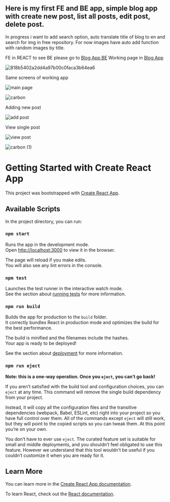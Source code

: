 ## Here is my first FE and BE app, simple blog app with create new post, list all posts, edit post, delete post. 
In progress i want to add search option, auto translate title of blog to en and search for img in free repository. For now images have auto add function with random images by title.

FE in REACT to see BE please go to [Blog App BE](https://github.com/AdrWL/blog-app-back)
Working page in [Blog App](https://mega.blog.networkmanager.pl/)

![818b5402a2dd4a97b00c0faca3b64ea6](https://user-images.githubusercontent.com/105071559/179188311-a45a9768-0153-485a-aded-84f70da51119.png)




Same screens of working app

![main page](https://user-images.githubusercontent.com/105071559/179190731-1015ba37-d746-42bd-b571-4c459c5c7770.PNG)

![carbon](https://user-images.githubusercontent.com/105071559/179189222-29d53890-0146-47dd-ae8c-2f9b5a3089fb.png)

Adding new post

![add post](https://user-images.githubusercontent.com/105071559/179190788-6529dffc-aafd-41a1-9412-ccd9641dcfcc.PNG)



View single post

![view post](https://user-images.githubusercontent.com/105071559/179190863-0be23ec2-839d-42ca-bdbe-c605b4fbb621.PNG)

![carbon (1)](https://user-images.githubusercontent.com/105071559/179191622-2b40eadd-102d-4133-8e5c-2a9e49364649.png)


# Getting Started with Create React App

This project was bootstrapped with [Create React App](https://github.com/facebook/create-react-app).

## Available Scripts

In the project directory, you can run:

### `npm start`

Runs the app in the development mode.\
Open [http://localhost:3000](http://localhost:3000) to view it in the browser.

The page will reload if you make edits.\
You will also see any lint errors in the console.

### `npm test`

Launches the test runner in the interactive watch mode.\
See the section about [running tests](https://facebook.github.io/create-react-app/docs/running-tests) for more information.

### `npm run build`

Builds the app for production to the `build` folder.\
It correctly bundles React in production mode and optimizes the build for the best performance.

The build is minified and the filenames include the hashes.\
Your app is ready to be deployed!

See the section about [deployment](https://facebook.github.io/create-react-app/docs/deployment) for more information.

### `npm run eject`

**Note: this is a one-way operation. Once you `eject`, you can’t go back!**

If you aren’t satisfied with the build tool and configuration choices, you can `eject` at any time. This command will remove the single build dependency from your project.

Instead, it will copy all the configuration files and the transitive dependencies (webpack, Babel, ESLint, etc) right into your project so you have full control over them. All of the commands except `eject` will still work, but they will point to the copied scripts so you can tweak them. At this point you’re on your own.

You don’t have to ever use `eject`. The curated feature set is suitable for small and middle deployments, and you shouldn’t feel obligated to use this feature. However we understand that this tool wouldn’t be useful if you couldn’t customize it when you are ready for it.

## Learn More

You can learn more in the [Create React App documentation](https://facebook.github.io/create-react-app/docs/getting-started).

To learn React, check out the [React documentation](https://reactjs.org/).
